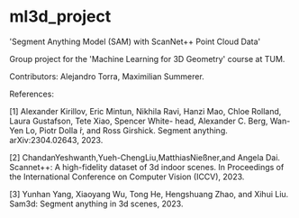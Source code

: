 # ml3d_project
'Segment Anything Model (SAM) with ScanNet++ Point Cloud Data'

Group project for the 'Machine Learning for 3D Geometry' course at TUM.

Contributors: Alejandro Torra, Maximilian Summerer.

References:

[1] Alexander Kirillov, Eric Mintun, Nikhila Ravi, Hanzi Mao, Chloe Rolland, Laura Gustafson, Tete Xiao, Spencer White- head, Alexander C. Berg, Wan-Yen Lo, Piotr Dolla ́r, and Ross Girshick. Segment anything. arXiv:2304.02643, 2023.

[2] ChandanYeshwanth,Yueh-ChengLiu,MatthiasNießner,and Angela Dai. Scannet++: A high-fidelity dataset of 3d indoor scenes. In Proceedings of the International Conference on Computer Vision (ICCV), 2023.

[3] Yunhan Yang, Xiaoyang Wu, Tong He, Hengshuang Zhao, and Xihui Liu. Sam3d: Segment anything in 3d scenes, 2023.
